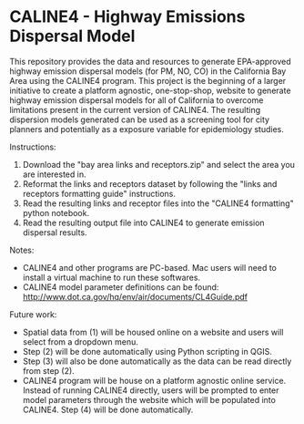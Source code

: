 # CALINE4 - Highway Emissions Dispersal Model
This repository provides the data and resources to generate EPA-approved highway emission dispersal models (for PM, NO, CO) in the California Bay Area using the CALINE4 program. This project is the beginning of a larger initiative to create a platform agnostic, one-stop-shop, website to generate highway emission dispersal models for all of California to overcome limitations present in the current version of CALINE4. The resulting dispersion models generated can be used as a screening tool for city planners and potentially as a exposure variable for epidemiology studies. 

Instructions:
1. Download the "bay area links and receptors.zip" and select the area you are interested in.
2. Reformat the links and receptors dataset by following the "links and receptors formatting guide" instructions.
3. Read the resulting links and receptor files into the "CALINE4 formatting" python notebook.
4. Read the resulting output file into CALINE4 to generate emission dispersal results.

Notes:
- CALINE4 and other programs are PC-based. Mac users will need to install a virtual machine to run these softwares.
- CALINE4 model parameter definitions can be found: http://www.dot.ca.gov/hq/env/air/documents/CL4Guide.pdf

Future work: 
- Spatial data from (1) will be housed online on a website and users will select from a dropdown menu.
- Step (2) will be done automatically using Python scripting in QGIS. 
- Step (3) will also be done automatically as the data can be read directly from step (2).
- CALINE4 program will be house on a platform agnostic online service. Instead of running CALINE4 directly, users will be prompted to enter model parameters through the website which will be populated into CALINE4. Step (4) will be done automatically. 

